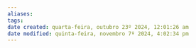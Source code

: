 ```yaml
---
aliases: 
tags: 
date created: quarta-feira, outubro 23º 2024, 12:01:26 am
date modified: quinta-feira, novembro 7º 2024, 4:02:34 pm
---
```

